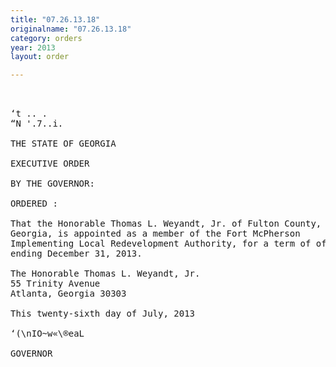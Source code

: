 ```yaml
---
title: "07.26.13.18"
originalname: "07.26.13.18"
category: orders
year: 2013
layout: order

---
```

<pre>
 

‘t .. .
“N '.7..i.

THE STATE OF GEORGIA

EXECUTIVE ORDER

BY THE GOVERNOR:

ORDERED :

That the Honorable Thomas L. Weyandt, Jr. of Fulton County,
Georgia, is appointed as a member of the Fort McPherson
Implementing Local Redevelopment Authority, for a term of office
ending December 31, 2013.

The Honorable Thomas L. Weyandt, Jr.
55 Trinity Avenue
Atlanta, Georgia 30303

This twenty-sixth day of July, 2013

‘(\nIO~w«\®eaL

GOVERNOR

</pre>
